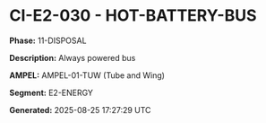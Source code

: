 # CI-E2-030 - HOT-BATTERY-BUS

**Phase:** 11-DISPOSAL

**Description:** Always powered bus

**AMPEL:** AMPEL-01-TUW (Tube and Wing)

**Segment:** E2-ENERGY

**Generated:** 2025-08-25 17:27:29 UTC
